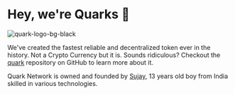 # Hey, we're Quarks 👋

![quark-logo-bg-black](https://github.com/Quark-Network/.github/assets/132755939/146c9fe1-85d9-411f-a1c5-e1288bca5c86)

We've created the fastest reliable and decentralized token ever in the history. Not a Crypto Currency but it is. Sounds ridiculous? Checkout the [quark](https://github.com/Quark-Network/quark) repository on GitHub to learn more about it.

Quark Network is owned and founded by [Sujay](https://github.com/devsujay19), 13 years old boy from India skilled in various technologies.
